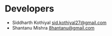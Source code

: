 # Developers

* Siddharth Kothiyal <sid.kothiyal27@gmail.com>
* Shantanu Mishra <8hantanu@gmail.com>
